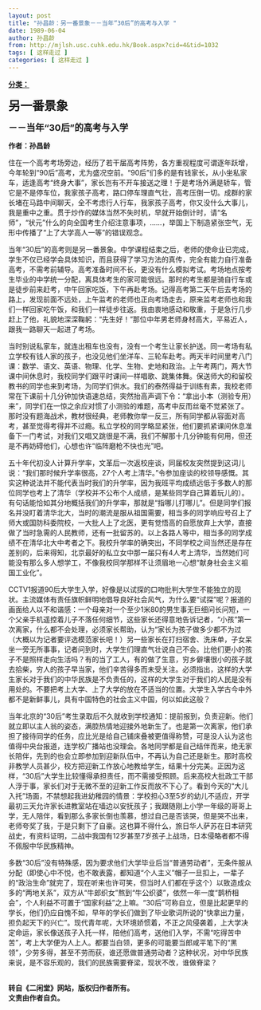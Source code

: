 ```yaml
---
layout: post
title: "孙昌龄：另一番景象－－当年“30后”的高考与入学 "
date: 1989-06-04
author: 孙昌龄
from: http://mjlsh.usc.cuhk.edu.hk/Book.aspx?cid=4&tid=1032
tags: [ 这样走过 ]
categories: [ 这样走过 ]
---
```


<div style="margin: 15px 10px 10px 0px;">
 <div>
  <span id="ctl00_ContentPlaceHolder1_chapter1_SubjectLabel" style="font-weight:bold;text-decoration:underline;">
   分类：
  </span>
 </div>
 <p>
  <strong>
   <font size="5">
    另一番景象
   </font>
  </strong>
 </p>
 <p>
  <strong>
   <font size="4">
    －－当年“30后”的高考与入学
   </font>
  </strong>
 </p>
 <p>
  <strong>
   作者：孙昌龄
  </strong>
 </p>
 <p>
  住在一个高考考场旁边，经历了若干届高考阵势，各方重视程度可谓逐年跃增，今年轮到“90后”高考，尤为盛况空前。“90后”们多的是有钱家长，从小坐私家车，适逢高考“终身大事”，家长岂有不开车接送之理！于是考场外满是轿车，管它是不是停车位，我家孩子高考，路口停车理直气壮，高考压倒一切。成群的家长堵在马路中间聊天，全不考虑行人行车，我家孩子高考，你又没什么大事儿，我是重中之重。贯于炒作的媒体当然不失时机，早就开始倒计时，请“名师”，“状元”什么的向全国考生介绍注意事项，……，举国上下制造紧张空气，无形中传播了“上了大学高人一等”的错误观念。
 </p>
 <p>
  当年“30后”的高考则是另一番景象。中学课程结束之后，老师的使命业已完成，学生不仅已经学会具体知识，而且获得了学习方法的真传，完全有能力自行准备高考，不需考前辅导。高考准备时间不长，更没有什么模拟考试。考场地点按考生毕业的中学统一分配，离具体考生的家可能很远。那时的考生都是骑自行车或是徒步前来赶考，中午回家吃饭，下午再赴考场。记得高考第二天午后去考场的路上，发现前面不远处，上午监考的老师也正向考场走去，原来监考老师也和我们一样回家吃午饭，和我们一样徒步往返。我由衷地感动和敬重，于是急行几步赶上了他，礼貌地深深鞠躬：“先生好！”那位中年男老师身材高大，平易近人，跟我一路聊天一起进了考场。
 </p>
 <p>
  当时别说私家车，就连出租车也没有，没有一个考生让家长护送。同一考场有私立学校有钱人家的孩子，也没见他们坐洋车、三轮车赴考。两天半时间里考八门课：数学、语文、英语、物理、化学、生物、史地和政治。上午考两门，两大节课中间休息时，我校同学们跟平时课间一样唱歌、跳集体舞。保送师大的和留校教书的同学也来到考场，为同学们供水。我们的泰然得益于训练有素，我校老师常在下课前十几分钟加快语速总结，突然抬高声调下令：“拿出小本（测验专用）来”，同学们在一惊之余应对惯了小测验的难题，高考中反而丝毫不觉紧张了。那时没有题海战术，教材很经典，老师教你举一反三，所有同学都从容面对高考，甚至觉得考得并不过瘾。私立学校的同学略显紧张，他们要抓紧课间休息准备下一门考试，对我们又唱又跳很是不满，我们不解那十几分钟能有何用，但还是不再妨碍他们，心想也许“临阵磨枪不快也光”吧。
 </p>
 <p>
  五十年代初没人计算升学率，文革后一次返校座谈，同届校友突然提到这词儿说：“我们那时候升学率很高，27个人考上清华。”令参加座谈的校领导感慨。其实这种说法并不能代表当时我们的升学率，因为我班平均成绩远低于多数人的那位同学也考上了清华（学校并不公布个人成绩，是某些同学自己算着玩儿的）。有句话能恰如其分地概括我们的升学率，那就是“指哪儿打哪儿”。但是同学们报名并没盯着清华北大，当时的潮流是服从祖国需要，相当多的同学响应号召上了师大或国防科委院校，一大批人上了北医，更有觉悟高的自愿放弃上大学，直接做了当时急需的人民教师，还有一批留苏的。以上各路人等中，相当多的同学成绩不在清华北大中考者之下。我校升学率的确突出，不同学校之间当然还是存在差别的，后来得知，北京最好的私立女中那一届只有4人考上清华，当然她们可能没有那么多人想学工，不像我校同学那样不让须眉地一心想“献身社会主义祖国工业化”。
 </p>
 <p>
  CCTV1报道90后大学生入学，好像是以试探的口吻批判大学生不能独立的现状。主流媒体有责任旗帜鲜明地倡导良好社会风气，为什么要“试探”呢？报道的画面给人以不和谐感：一个母亲对一个至少1米80的男生事无巨细问长问短，一个父亲手机遥控着儿子不落任何细节，这些家长还得意地告诉记者，“小孩”第一次离家，什么都不会处理，必须家长帮助，认为“家长为孩子做多少都不为过（大概以为记者要评选模范家长吧！）另一些家长在打扫宿舍、洗床单，子女呆坐一旁无所事事，记者问到时，大学生们理直气壮说自己不会。比他们更小的孩子不是照样走向生活吗？有的当了工人，有的做了生意，穷乡僻壤很小的孩子就去拾柴，穷人的孩子早当家，他们辛苦得多而未受关注。必须指出，这样的大学生家长对于我们的中华民族是不负责任的，这样的大学生对于我们的人民是没有用处的。不要把考上大学、上了大学的放在不适当的位置。大学生入学古今中外都不是新鲜事儿，具有中国特色的社会主义中国，何以如此这般？
 </p>
 <p>
  当年北京的“30后”考生录取后不久就收到学校通知：提前报到，负责迎新。他们就立即以主人翁的姿态，满腔热情地迎接外地新生了。也是第一次离家，他们承担了接待同学的任务，应比光是给自己铺床叠被更值得称赞，可是没人认为这也值得中央台报道，连学校广播站也没理会。各地同学都是自己结伴而来，绝无家长陪伴，先到的也会立即参加到迎新队伍中，不再认为自己还是新生。那时高校非教学人员甚少，校方把迎新工作放心地教给学生，结果十分完美。正因为这样，“30后”大学生比较懂得承担责任，而不需接受照顾。后来高校大批政工干部人浮于事，家长们对于无微不至的迎新工作反而放不下心了。看到今天的“大儿入托”场面，不禁想起我进幼稚园的情景：学校担心3至5岁的幼儿不适应，开学最初三天允许家长进教室站在墙边以安抚孩子；我跟随刚上小学一年级的哥哥上学，无人陪伴，看到那么多家长倒也羡慕，想过自己是否该哭，但是哭不出来，老师夸奖了我，于是只剩下了自豪。这也算不得什么，旅日华人萨苏在日本研究战史，有资料证明，二战中我国有12岁甚至7岁孩子上战场，日本侵略者都不得不佩服中华民族精神。
 </p>
 <p>
  多数“30后”没有特殊感，因为要求他们大学毕业后当“普通劳动者”，无条件服从分配（即使心中不悦，也不敢表露，都知道“个人主义”帽子一旦扣上，一辈子的“政治生命”就完了，现在听来也许可笑，但当时人们都在乎这个）以致造成众多的“两地关系”，双方从“牛郎织女”熬到“牛公织婆”，依然一年一度“鹊桥相会”，个人利益不可置于“国家利益”之上嘛。“30后”可称自立，但是比起更早的学长，他们仍应自愧不如，早年的学长们做到了毕业歌词所说的“快拿出力量，担负起天下的兴亡”。现代青年呢，大环境娇惯着，不正之风侵袭着，上大学决定命运，家长像送孩子入托一样，陪他们高考，送他们入学，不需“吃得苦中苦”，考上大学便为人上人。都要当白领，更多的可能要当郎咸平笔下的“黑领”，少劳多得，甚至不劳而获，谁还愿做普通劳动者？这种状况，对中华民族来说，是不容乐观的，我们的民族需要脊梁，现状不改，谁做脊梁？
 </p>
 <p>
  <br/>
  <strong>
   转自《二闲堂》网站，版权归作者所有。
   <br/>
   文责由作者自负。
  </strong>
 </p>
</div>

